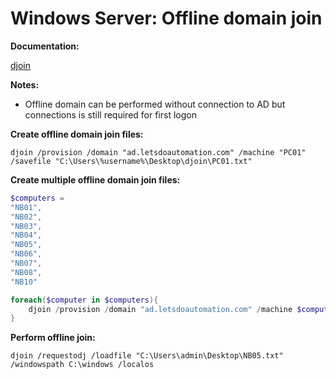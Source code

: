 # Windows Server: Offline domain join

<b>Documentation:</b>

[djoin](https://learn.microsoft.com/en-us/previous-versions/windows/it-pro/windows-server-2012-r2-and-2012/ff793312(v=ws.11))

<b>Notes:</b>

* Offline domain can be performed without connection to AD but connections is still required for first logon

<b>Create offline domain join files:</b>

```batch
djoin /provision /domain "ad.letsdoautomation.com" /machine "PC01" /savefile "C:\Users\%username%\Desktop\djoin\PC01.txt"
```

<b>Create multiple offline domain join files:</b>

```powershell
$computers =
"NB01",
"NB02",
"NB03",
"NB04",
"NB05",
"NB06",
"NB07",
"NB08",
"NB10"

foreach($computer in $computers){
    djoin /provision /domain "ad.letsdoautomation.com" /machine $computer /machineou "OU=NewComputers,DC=ad,DC=letsdoautomation,DC=com" /savefile "C:\Users\$($env:USERNAME)\Desktop\djoin\$($computer).txt"
}
```

<b>Perform offline join:</b>

```batch
djoin /requestodj /loadfile "C:\Users\admin\Desktop\NB05.txt" /windowspath C:\windows /localos
```
